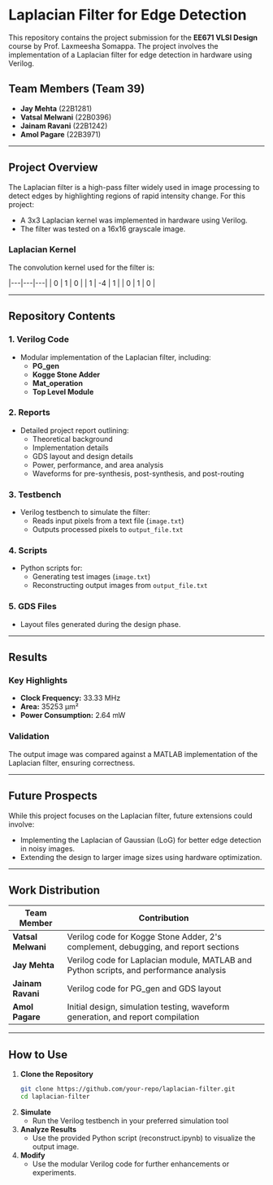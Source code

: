 # Laplacian Filter for Edge Detection

This repository contains the project submission for the **EE671 VLSI Design** course by Prof. Laxmeesha Somappa. The project involves the implementation of a Laplacian filter for edge detection in hardware using Verilog.

## Team Members (Team 39)
- **Jay Mehta** (22B1281)
- **Vatsal Melwani** (22B0396)
- **Jainam Ravani** (22B1242)
- **Amol Pagare** (22B3971)

---

## Project Overview

The Laplacian filter is a high-pass filter widely used in image processing to detect edges by highlighting regions of rapid intensity change. For this project:
- A 3x3 Laplacian kernel was implemented in hardware using Verilog.
- The filter was tested on a 16x16 grayscale image.

### Laplacian Kernel
The convolution kernel used for the filter is:

|---|---|---|
| 0 | 1 | 0 |
| 1 | -4 | 1 |
| 0 | 1 | 0 |


---

## Repository Contents

### 1. **Verilog Code**
- Modular implementation of the Laplacian filter, including:
  - **PG_gen**
  - **Kogge Stone Adder**
  - **Mat_operation**
  - **Top Level Module**

### 2. **Reports**
- Detailed project report outlining:
  - Theoretical background
  - Implementation details
  - GDS layout and design details
  - Power, performance, and area analysis
  - Waveforms for pre-synthesis, post-synthesis, and post-routing

### 3. **Testbench**
- Verilog testbench to simulate the filter:
  - Reads input pixels from a text file (`image.txt`)
  - Outputs processed pixels to `output_file.txt`

### 4. **Scripts**
- Python scripts for:
  - Generating test images (`image.txt`)
  - Reconstructing output images from `output_file.txt`

### 5. **GDS Files**
- Layout files generated during the design phase.

---

## Results

### Key Highlights
- **Clock Frequency:** 33.33 MHz
- **Area:** 35253 µm²
- **Power Consumption:** 2.64 mW

### Validation
The output image was compared against a MATLAB implementation of the Laplacian filter, ensuring correctness.

---

## Future Prospects

While this project focuses on the Laplacian filter, future extensions could involve:
- Implementing the Laplacian of Gaussian (LoG) for better edge detection in noisy images.
- Extending the design to larger image sizes using hardware optimization.

---

## Work Distribution

| Team Member      | Contribution                                                                 |
|------------------|-----------------------------------------------------------------------------|
| **Vatsal Melwani** | Verilog code for Kogge Stone Adder, 2's complement, debugging, and report sections |
| **Jay Mehta**      | Verilog code for Laplacian module, MATLAB and Python scripts, and performance analysis |
| **Jainam Ravani**  | Verilog code for PG_gen and GDS layout                                     |
| **Amol Pagare**    | Initial design, simulation testing, waveform generation, and report compilation |

---

## How to Use

1. **Clone the Repository**
   ```bash
   git clone https://github.com/your-repo/laplacian-filter.git
   cd laplacian-filter
   ```
2. **Simulate**
      - Run the Verilog testbench in your preferred simulation tool
3. **Analyze Results**
     - Use the provided Python script (reconstruct.ipynb) to visualize the output image.
4. **Modify**
     - Use the modular Verilog code for further enhancements or experiments.
    
